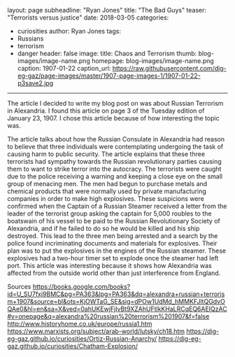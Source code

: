 layout: page
subheadline: "Ryan Jones"
title: "The Bad Guys"
teaser: "Terrorists versus justice"
date: 2018-03-05
categories:
  - curiosities
author: Ryan Jones
tags:
  - Russians
  - terrorism
  - danger
header: false
image:
  title: Chaos and Terrorism 
  thumb: blog-images/image-name.png
  homepage: blog-images/image-name.png
  caption: 1907-01-22
  caption_url: <https://raw.githubusercontent.com/dig-eg-gaz/page-images/master/1907-page-images-1/1907-01-22-p3save2.jpg>
---
The article I decided to write my blog post on was about Russian Terrorism in Alexandria. I found this article on page 3 of the Tuesday edition of January 23, 1907. I chose this article because of how interesting the topic was.

The article talks about how the Russian Consulate in Alexandria had reason to believe that three individuals were contemplating undergoing the task of causing harm to public security. The article explains that these three terrorists had sympathy towards the Russian revolutionary parties causing them to want to strike terror into the autocracy. The terrorists were caught due to the police receiving a warning and keeping a close eye on the small group of menacing men. The men had begun to purchase metals and chemical products that were normally used by private manufacturing companies in order to make high explosives. These suspicions were confirmed when the Captain of a Russian Steamer received a letter from the leader of the terrorist group asking the captain for 5,000 roubles to the boatswain of his vessel to be paid to the Russian Revolutionary Society of Alexandria, and if he failed to do so he would be killed and his ship destroyed. This lead to the three men being arrested and a search by the police found incriminating documents and materials for explosives. Their plan was to put the explosives in the engines of the Russian steamer. These explosives had a two-hour timer set to explode once the steamer had left port. This article was interesting because it shows how Alexandria was affected from the outside world other than just interference from England.

Sources
    https://books.google.com/books?id=U_SU7fxj9BMC&pg=PA363&lpg=PA363&dq=alexandra+russian+terrorism+1907&source=bl&ots=KjOWTaG_SE&sig=dPOw1UdMd_hMMKFJltQGdvOQAe0&hl=en&sa=X&ved=0ahUKEwjFjIvBt9XZAhUFtlkKHaLRCqEQ6AEIQzAC#v=onepage&q=alexandra%20russian%20terrorism%201907&f=false
    http://www.historyhome.co.uk/europe/russia1.htm
    https://www.marxists.org/subject/arab-world/lutsky/ch18.htm
    https://dig-eg-gaz.github.io/curiosities/Ortiz-Russian-Anarchy/
    https://dig-eg-gaz.github.io/curiosities/Chatham-Explosion/
